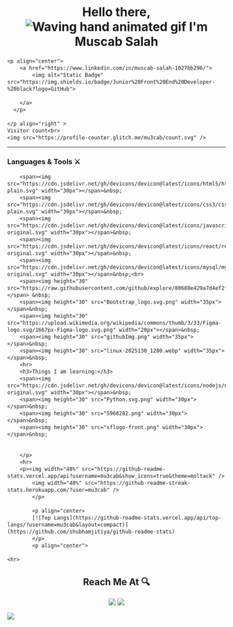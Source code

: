 <h1 align="center"> Hello there, <img src="https://raw.githubusercontent.com/nixin72/nixin72/master/wave.gif" 
    alt="Waving hand animated gif"
    height="45"
    width="45" /> I'm Muscab Salah</h1>

    <p align="center">
        <a href="https://www.linkedin.com/in/muscab-salah-1027bb296/"> 
            <img alt="Static Badge" src="https://img.shields.io/badge/Junior%20Front%20End%20Developer-%20black?logo=GitHub">
    
        </a>
      </p>

    </p align="right" >
    Visitor count<br>
    <img src="https://profile-counter.glitch.me/mu3cab/count.svg" />
  </p>
<hr>
      <p align="center">
        <h3>Languages & Tools ⚔️</h3>
        
        <span><img src="https://cdn.jsdelivr.net/gh/devicons/devicon@latest/icons/html5/html5-plain.svg" width="30px"></span>&nbsp;
        <span><img src="https://cdn.jsdelivr.net/gh/devicons/devicon@latest/icons/css3/css3-plain.svg" width="30px"></span>&nbsp;
        <span><img src="https://cdn.jsdelivr.net/gh/devicons/devicon@latest/icons/javascript/javascript-original.svg" width="30px"></span>&nbsp;
        <span><img src="https://cdn.jsdelivr.net/gh/devicons/devicon@latest/icons/react/react-original.svg" width="30px"></span>&nbsp; 
        <span><img src="https://cdn.jsdelivr.net/gh/devicons/devicon@latest/icons/mysql/mysql-original.svg" width="30px"></span>&nbsp;<br>
        <span><img height="30" src="https://raw.githubusercontent.com/github/explore/80688e429a7d4ef2fca1e82350fe8e3517d3494d/topics/typescript/typescript.png"></span> &nbsp;
        <span><img height="30" src="Bootstrap_logo.svg.png" width="35px"></span>&nbsp;
        <span><img height="30" src="https://upload.wikimedia.org/wikipedia/commons/thumb/3/33/Figma-logo.svg/1667px-Figma-logo.svg.png" width="20px"></span>&nbsp;
        <span><img height="30" src="githubImg.png" width="35px"></span>&nbsp;
        <span><img height="30" src="linux-2025130_1280.webp" width="35px"></span>&nbsp;
        <hr>
        <h3>Things I am learning:</h3>
        <span><img src="https://cdn.jsdelivr.net/gh/devicons/devicon@latest/icons/nodejs/nodejs-original.svg" width="30px"></span>&nbsp;
        <span><img height="30" src="Python.svg.png" width="30px"></span>&nbsp;
        <span><img height="30" src="5968282.png" width="30px"></span>&nbsp;
        <span><img height="30" src="sflogo-front.png" width="30px"></span>&nbsp;
      
        
        </p>
        <hr>
        <p><img width="48%" src="https://github-readme-stats.vercel.app/api?username=mu3cab&show_icons=true&theme=moltack" />
            <img width="48%" src="https://github-readme-streak-stats.herokuapp.com/?user=mu3cab" />
            </p>
            
            <p align="center>
            [![Top Langs](https://github-readme-stats.vercel.app/api/top-langs/?username=mu3cab&layout=compact)](https://github.com/shubhamjitiya/github-readme-stats)
            </p>
            <p align="center"> 
    
    <hr>
      
  <h2 align="center">Reach Me At 🔍</h2>
  
  <p align="center">
  <a target="_blank" href="https://www.linkedin.com/in/muscab-salah-1027bb296/"><img src="https://img.shields.io/badge/-LinkedIn-0e76a8?style=for-the-badge&logo=LinkedIn"></a>
  <a target="_blank" href="mailto:mu3cab@gmail.com"><img src="https://img.shields.io/badge/-Gmail-c0392b?style=for-the-badge&logo=Gmail&logoColor=white"></a>

  <a target="_blank" href=""><img src="https://img.shields.io/badge/-Portfolio-2A5AD3?style=for-the-badge&logo=Opsgenie"></a>
  
